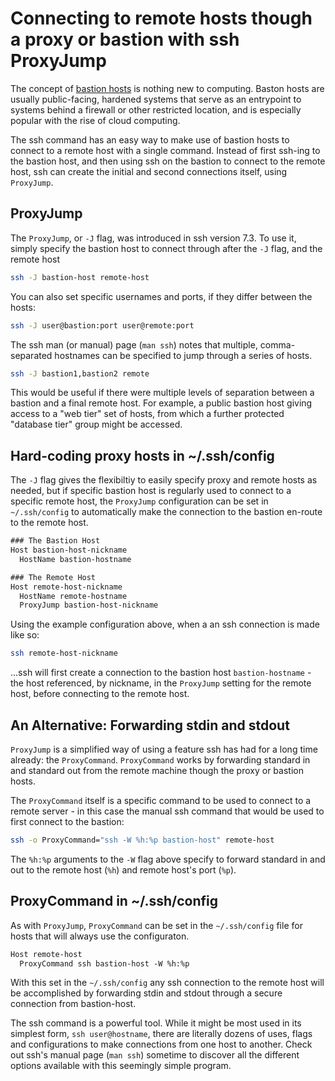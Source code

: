 # Connecting to remote hosts though a proxy or bastion with ssh ProxyJump

The concept of [bastion hosts](https://en.wikipedia.org/wiki/Bastion_host) is nothing new to computing. Baston hosts are usually public-facing, hardened systems that serve as an entrypoint to systems behind a firewall or other restricted location, and is especially popular with the rise of cloud computing. 

The ssh command has an easy way to make use of bastion hosts to connect to a remote host with a single command.  Instead of first ssh-ing to the bastion host, and then using ssh on the bastion to connect to the remote host, ssh can create the initial and second connections itself, using `ProxyJump`.


## ProxyJump

The `ProxyJump`, or `-J` flag, was introduced in ssh version 7.3.  To use it, simply specify the bastion host to connect through after the `-J` flag, and the remote host 

```sh
ssh -J bastion-host remote-host
```

You can also set specific usernames and ports, if they differ between the hosts:

```sh
ssh -J user@bastion:port user@remote:port
```

The ssh man (or manual) page (`man ssh`) notes that multiple, comma-separated hostnames can be specified to jump through a series of hosts.

```sh
ssh -J bastion1,bastion2 remote
```

This would be useful if there were multiple levels of separation between a bastion and a final remote host.  For example, a public bastion host giving access to a "web tier" set of hosts, from which a further protected "database tier" group might be accessed.

## Hard-coding proxy hosts in ~/.ssh/config

The `-J` flag gives the flexibiltiy to easily specify proxy and remote hosts as needed, but if specific bastion host is regularly used to connect to a specific remote host, the `ProxyJump` configuration can be set in `~/.ssh/config` to automatically make the connection to the bastion en-route to the remote host.

```txt
### The Bastion Host
Host bastion-host-nickname
  HostName bastion-hostname

### The Remote Host
Host remote-host-nickname
  HostName remote-hostname
  ProxyJump bastion-host-nickname
```

Using the example configuration above, when a an ssh connection is made like so:

```sh
ssh remote-host-nickname
```

...ssh will first create a connection to the bastion host `bastion-hostname` - the host referenced, by nickname, in the `ProxyJump` setting for the remote host, before connecting to the remote host.

## An Alternative: Forwarding stdin and stdout

`ProxyJump` is a simplified way of using a feature ssh has had for a long time already: the `ProxyCommand`.  `ProxyCommand` works by forwarding standard in and standard out from the remote machine though the proxy or bastion hosts. 

The `ProxyCommand` itself is a specific command to be used to connect to a remote server - in this case the manual ssh command that would be used to first connect to the bastion:

```sh
ssh -o ProxyCommand="ssh -W %h:%p bastion-host" remote-host
```

The `%h:%p` arguments to the `-W` flag above specify to forward standard in and out to the remote host (`%h`) and remote host's port (`%p`).

## ProxyCommand in ~/.ssh/config

As with `ProxyJump`, `ProxyCommand` can be set in the `~/.ssh/config` file for hosts that will always use the configuraton. 

```txt
Host remote-host
  ProxyCommand ssh bastion-host -W %h:%p
```

With this set in the `~/.ssh/config` any ssh connection to the remote host will be accomplished by forwarding stdin and stdout through a secure connection from bastion-host.

The ssh command is a powerful tool.  While it might be most used in its simplest form, `ssh user@hostname`, there are literally dozens of uses, flags and configurations to make connections from one host to another.  Check out ssh's manual page (`man ssh`) sometime to discover all the different options available with this seemingly simple program.
